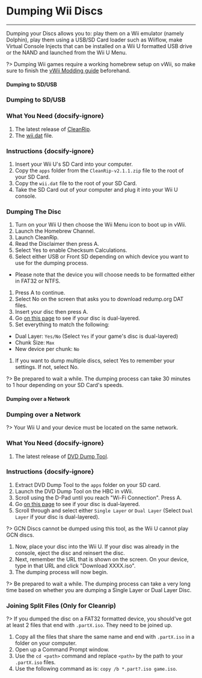 # Dumping Wii Discs
---
Dumping your Discs allows you to: play them on a Wii emulator (namely Dolphin), play them using a USB/SD Card loader such as Wiiflow, make Virtual Console Injects that can be installed on a Wii U formatted USB drive or the NAND and launched from the Wii U Menu.

?> Dumping Wii games require a working homebrew setup on vWii, so make sure to finish the [vWii Modding guide](vwii-modding) beforehand.

<!-- tabs:start -->

#### **Dumping to SD/USB**

### Dumping to SD/USB

### What You Need {docsify-ignore}

1. The latest release of [CleanRip](https://github.com/emukidid/cleanrip/releases/download/2.1.1/CleanRip-v2.1.1.zip).
1. The [wii.dat](https://github.com/emukidid/cleanrip/releases/download/2.1.1/wii.dat) file.

### Instructions {docsify-ignore}

1. Insert your Wii U's SD Card into your computer.
1. Copy the `apps` folder from the `CleanRip-v2.1.1.zip` file to the root of your SD Card.
1. Copy the `wii.dat` file to the root of your SD Card.
1. Take the SD Card out of your computer and plug it into your Wii U console.

### Dumping The Disc

1. Turn on your Wii U then choose the Wii Menu icon to boot up in vWii.
1. Launch the Homebrew Channel.
1. Launch CleanRip.
1. Read the Disclaimer then press A.
1. Select Yes to enable Checksum Calculations.
1. Select either USB or Front SD depending on which device you want to use for the dumping process.
 - Please note that the device you will choose needs to be formatted either in FAT32 or NTFS.
1. Press A to continue.
1. Select No on the screen that asks you to download redump.org DAT files.
1. Insert your disc then press A.
1. Go [on this page](https://wiki.dolphin-emu.org/index.php?title=Category:Dual_Layer_Disc_games) to see if your disc is dual-layered.
1. Set everything to match the following:
 - Dual Layer: `Yes/No` (Select `Yes` if your game's disc is dual-layered)
 - Chunk Size: `Max`
 - New device per chunk: `No`
1. If you want to dump multiple discs, select Yes to remember your settings. If not, select No.

?> Be prepared to wait a while. The dumping process can take 30 minutes to 1 hour depending on your SD Card's speeds.

#### **Dumping over a Network**

### Dumping over a Network

?> Your Wii U and your device must be located on the same network.

### What You Need {docsify-ignore}

1. The latest release of [DVD Dump Tool](https://wii.guide/assets/files/DVDDumpTool.zip).

### Instructions {docsify-ignore}

1. Extract DVD Dump Tool to the `apps` folder on your SD card.
1. Launch the DVD Dump Tool on the HBC in vWii.
1. Scroll using the D-Pad until you reach "Wi-Fi Connection". Press A.
1. Go [on this page](https://wiki.dolphin-emu.org/index.php?title=Category:Dual_Layer_Disc_games) to see if your disc is dual-layered.
1. Scroll through and select either `Single Layer` or `Dual Layer` (Select `Dual Layer` if your disc is dual-layered).

?> GCN Discs cannot be dumped using this tool, as the Wii U cannot play GCN discs.

1. Now, place your disc into the Wii U. If your disc was already in the console, eject the disc and reinsert the disc.
1. Next, remember the URL that is shown on the screen. On your device, type in that URL and click "Download XXXX.iso".
1. The dumping process will now begin.

?> Be prepared to wait a while. The dumping process can take a very long time based on whether you are dumping a Single Layer or Dual Layer Disc.

<!-- tabs:end -->

### Joining Split Files (Only for Cleanrip)

?> If you dumped the disc on a FAT32 formatted device, you should've got at least 2 files that end with `.partX.iso`. They need to be joined up.

1. Copy all the files that share the same name and end with `.partX.iso` in a folder on your computer.
1. Open up a Command Prompt window.
1. Use the `cd <path>` command and replace `<path>` by the path to your `.partX.iso` files.
1. Use the following command as is: `copy /b *.part?.iso game.iso`.